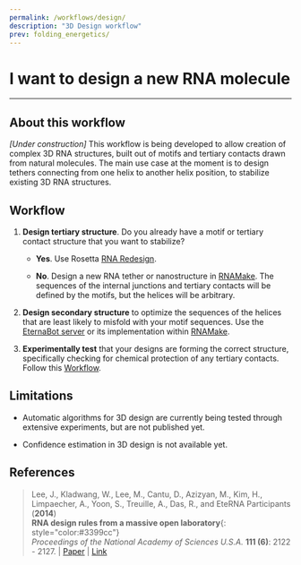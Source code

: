 ```yaml
---
permalink: /workflows/design/
description: "3D Design workflow"
prev: folding_energetics/
---
```


# I want to design a new RNA molecule

<hr/>

## About this workflow

*[Under construction]* This workflow is being developed to allow creation of complex 3D RNA structures, built out of motifs and tertiary contacts drawn from natural molecules. The main use case at the moment is to design tethers connecting from one helix to another helix position, to stabilize existing 3D RNA structures.

## Workflow

1. **Design tertiary structure**. Do you already have a motif or tertiary contact structure that you want to stabilize? 

    * __Yes__. Use Rosetta [RNA Redesign](/RNAdesign/). 

    * __No__. Design a new RNA tether or nanostructure in [RNAMake](/RNAMake/). The sequences of the internal junctions and tertiary contacts will be defined by the motifs, but the helices will be arbitrary. 

2. **Design secondary structure**  to optimize the sequences of the helices that are least likely to misfold with your motif sequences.  Use the [EternaBot server](http://eternabot.cmu.edu/) or its implementation within [RNAMake](/RNAMake/).

3. **Experimentally test** that your designs are forming the correct structure, specifically checking for chemical protection of any tertiary contacts. Follow this [Workflow](/workflows/from_scratch/).

## Limitations

+ Automatic algorithms for 3D design are currently being tested through extensive experiments, but are not published yet.

+ Confidence estimation in 3D design is not available yet. 
 
## References

>Lee, J., Kladwang, W., Lee, M., Cantu, D., Azizyan, M., Kim, H., Limpaecher, A., Yoon, S., Treuille, A., Das, R., and EteRNA Participants (**2014**) <br/>
>**RNA design rules from a massive open laboratory**{: style="color:#3399cc"}<br/> 
>*Proceedings of the National Academy of Sciences U.S.A.* **111 (6)**: 2122 - 2127. | [Paper](https://daslab.stanford.edu/site_data/pub_pdf/2014_Lee_PNAS.pdf) | [Link](http://www.pnas.org/content/111/6/2122)

